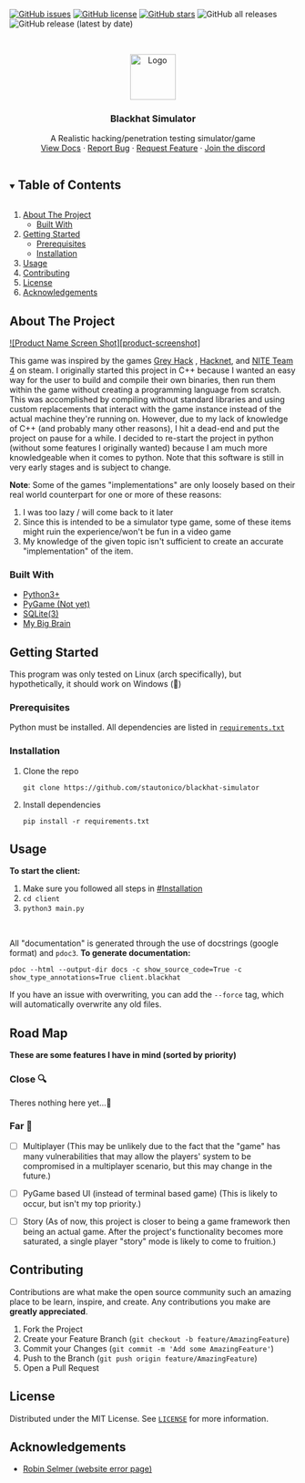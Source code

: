 [![GitHub issues](https://img.shields.io/github/issues/stautonico/blackhat-simulator?style=for-the-badge)](https://github.com/stautonico/blackhat-simulator/issues)
[![GitHub license](https://img.shields.io/github/license/stautonico/blackhat-simulator?style=for-the-badge)](https://github.com/stautonico/blackhat-simulator/blob/main/LICENSE)
[![GitHub stars](https://img.shields.io/github/stars/stautonico/blackhat-simulator?style=for-the-badge)](https://github.com/stautonico/blackhat-simulator/stargazers)
![GitHub all releases](https://img.shields.io/github/downloads/stautonico/blackhat-simulator/total?style=for-the-badge)
![GitHub release (latest by date)](https://img.shields.io/github/v/release/stautonico/blackhat-simulator?style=for-the-badge)

<!-- PROJECT LOGO -->
<br />
<p align="center">
  <a href="https://github.com/github_username/repo_name">
    <img src="https://via.placeholder.com/80" alt="Logo" width="80" height="80">
  </a>

<h3 align="center">Blackhat Simulator</h3>

  <p align="center">
    A Realistic hacking/penetration testing simulator/game
    <br />
    <a href="https://blackhat.tautonico.tech/docs/client">View Docs</a>
    ·
    <a href="https://github.com/stautonico/blackhat-simulator/issues/new?assignees=&labels=bug&template=bug_report.md&title=">Report Bug</a>
    ·
    <a href="https://github.com/stautonico/blackhat-simulator/issues/new?assignees=&labels=enhancement&template=feature_request.md&title=">Request Feature</a>
    ·
    <a href="https://discord.gg/N7rktfNDgh">Join the discord</a>
  </p>
</p>



<!-- TABLE OF CONTENTS -->
<details open="open">
  <summary><h2 style="display: inline-block">Table of Contents</h2></summary>
  <ol>
    <li>
      <a href="#about-the-project">About The Project</a>
      <ul>
        <li><a href="#built-with">Built With</a></li>
      </ul>
    </li>
    <li>
      <a href="#getting-started">Getting Started</a>
      <ul>
        <li><a href="#prerequisites">Prerequisites</a></li>
        <li><a href="#installation">Installation</a></li>
      </ul>
    </li>
    <li><a href="#usage">Usage</a></li>
    <li><a href="#contributing">Contributing</a></li>
    <li><a href="#license">License</a></li>
    <li><a href="#acknowledgements">Acknowledgements</a></li>
  </ol>
</details>



<!-- ABOUT THE PROJECT -->

## About The Project

[![Product Name Screen Shot][product-screenshot]](https://example.com)

This game was inspired by the games [Grey Hack](https://store.steampowered.com/app/605230/Grey_Hack/)
, [Hacknet](https://store.steampowered.com/app/365450/Hacknet/),
and [NITE Team 4](https://store.steampowered.com/app/544390/NITE_Team_4__Military_Hacking_Division/) on steam. I
originally started this project in C++ because I wanted an easy way for the user to build and compile their own
binaries, then run them within the game without creating a programming language from scratch. This was accomplished by
compiling without standard libraries and using custom replacements that interact with the game instance instead of the
actual machine they're running on. However, due to my lack of knowledge of C++ (and probably many other reasons), I hit
a dead-end and put the project on pause for a while. I decided to re-start the project in python (without some features
I originally wanted) because I am much more knowledgeable when it comes to python. Note that this software is still in
very early stages and is subject to change.
<br />

**Note**: Some of the games "implementations" are only loosely based on their real world counterpart for one or more of
these reasons:

1. I was too lazy / will come back to it later
2. Since this is intended to be a simulator type game, some of these items might ruin the experience/won't be fun in a video game
3. My knowledge of the given topic isn't sufficient to create an accurate "implementation" of the item.

### Built With

* [Python3+](https://www.python.org/)
* [PyGame (Not yet)](https://www.pygame.org/)
* [SQLite(3)](https://www.sqlite.org/index.html)
* [My Big Brain](https://blackhat.tautonico.tech/errors/404.html?ref=github)

<!-- GETTING STARTED -->

## Getting Started

This program was only tested on Linux (arch specifically), but hypothetically, it should work on Windows (🤞)

### Prerequisites

Python must be installed. All dependencies are listed in [`requirements.txt`](requirements.txt)

### Installation

1. Clone the repo
   ```shell
   git clone https://github.com/stautonico/blackhat-simulator
   ```
2. Install dependencies
   ```shell
   pip install -r requirements.txt
   ```

<!-- USAGE EXAMPLES -->

## Usage

**To start the client:**

1. Make sure you followed all steps in <a href="#installation">#Installation</a>
2. ```cd client```
3. ```python3 main.py```

<br>

All "documentation" is generated through the use of docstrings (google format) and `pdoc3`. **To generate
documentation:**

```shell
pdoc --html --output-dir docs -c show_source_code=True -c show_type_annotations=True client.blackhat
```

If you have an issue with overwriting, you can add the `--force` tag, which will automatically overwrite any old files.



<!-- ROAD MAP --->

## Road Map

**These are some features I have in mind (sorted by priority)**

### Close 🔍

Theres nothing here yet...🚧

### Far 🔭

- [ ] Multiplayer (This may be unlikely due to the fact that the "game" has many vulnerabilities that may allow the
  players' system to be compromised in a multiplayer scenario, but this may change in the future.)

- [ ] PyGame based UI (instead of terminal based game) (This is likely to occur, but isn't my top priority.)

- [ ] Story (As of now, this project is closer to being a game framework then being an actual game. After the project's
  functionality becomes more saturated, a single player "story" mode is likely to come to fruition.)

<!-- CONTRIBUTING -->

## Contributing

Contributions are what make the open source community such an amazing place to be learn, inspire, and create. Any
contributions you make are **greatly appreciated**.

1. Fork the Project
2. Create your Feature Branch (`git checkout -b feature/AmazingFeature`)
3. Commit your Changes (`git commit -m 'Add some AmazingFeature'`)
4. Push to the Branch (`git push origin feature/AmazingFeature`)
5. Open a Pull Request

<!-- LICENSE -->

## License

Distributed under the MIT License. See [`LICENSE`](LICENSE) for more information.



<!-- ACKNOWLEDGEMENTS -->

## Acknowledgements

* [Robin Selmer (website error page)](https://codepen.io/robinselmer/pen/vJjbOZ?css-preprocessor=none)

